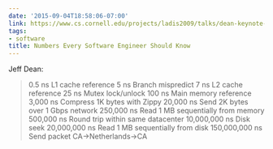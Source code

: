```yaml
---
date: '2015-09-04T18:58:06-07:00'
link: https://www.cs.cornell.edu/projects/ladis2009/talks/dean-keynote-ladis2009.pdf
tags:
- software
title: Numbers Every Software Engineer Should Know
---
```


Jeff Dean:

> 0.5 ns L1 cache reference
> 5 ns Branch mispredict
> 7 ns L2 cache reference
> 25 ns Mutex lock/unlock
> 100 ns Main memory reference
> 3,000 ns Compress 1K bytes with Zippy
> 20,000 ns Send 2K bytes over 1 Gbps network
> 250,000 ns Read 1 MB sequentially from memory
> 500,000 ns Round trip within same datacenter
> 10,000,000 ns Disk seek
> 20,000,000 ns Read 1 MB sequentially from disk
> 150,000,000 ns Send packet CA->Netherlands->CA
